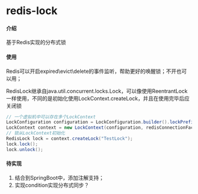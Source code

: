 # redis-lock

#### 介绍
基于Redis实现的分布式锁

#### 使用
Redis可以开启expired\evict\delete的事件监听，帮助更好的唤醒锁；不开也可以用；

RedisLock继承自java.util.concurrent.locks.Lock，可以像使用ReentrantLock一样使用，不同的是初始化使用LockContext.createLock，并且在使用完毕后应关闭锁

```java
// 一个虚拟机中可以存在多个LockContext
LockConfiguration configuration = LockConfiguration.builder().lockPrefix("RedisLockAA").build();
LockContext context = new LockContext(configuration, redisConnectionFactory);
// 锁从LockContext初始化
RedisLock lock = context.createLock("TestLock");
lock.lock();
lock.unlock();
```


#### 待实现

1. 结合到SpringBoot中，添加注解支持；
2. 实现condition实现分布式同步？
